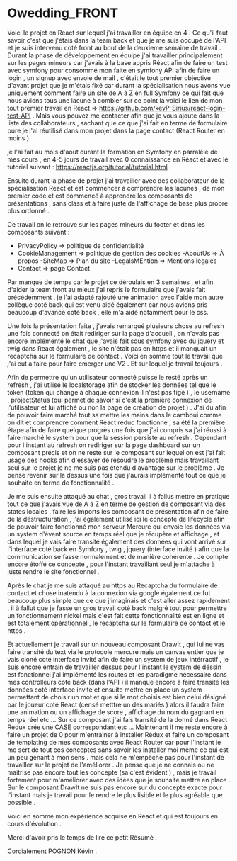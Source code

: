 
# Owedding_FRONT

Voici le projet en React sur lequel j'ai travailler en équipe en 4 .
Ce qu'il faut savoir c'est que j'étais dans la team back et que je me suis occupé de l'API et je suis intervenu coté front au bout de la deuxieme semaine de travail .
Durant la phase de développement en équipe j'ai travailler principalement sur les pages mineurs car j'avais à la base appris Réact afin de faire un test avec symfony pour consommé mon faite en symfony API afin de faire un login , un signup avec envoie de mail , c'était le tout premier objective d'avant projet que je m'étais fixé car durant la spécialisation nous avons vue uniquement comment faire un site de A à Z en full Symfony ce qui fait que nous avions tous une lacune à combler sur ce point la voici le lien de mon tout premier travail en Réact => https://github.com/kevP-Sirius/react-login-test-API . 
Mais vous pouvez me contacter afin que je vous ajoute dans la liste des collaborateurs , sachant que ce que j'ai fait en terme de formulaire pure je l'ai réutilisé dans mon projet dans la page contact (React Router en moins ). 


je l'ai fait au mois d'aout durant la formation en Symfony en parralèle de mes cours , en 4-5 jours de travail avec 0 connaissance en Réact et avec le tutoriel suivant : https://reactjs.org/tutorial/tutorial.html .

Ensuite durant la phase de projet j'ai travailler avec des collaborateur de la spécialisation React et est commencer à comprendre les lacunes , de mon premier code et est commencé à apprendre les composants de présentations , sans class et à faire juste de l'affichage de base plus propre plus ordonné .

Ce travail on le retrouve sur les pages mineurs du footer et dans les composants suivant :
- PrivacyPolicy => politique de confidentialité 
- CookieManagement => politique de gestion des cookies 
-AboutUs => À propos 
-SiteMap => Plan du site 
-LegalsMEntion => Mentions légales
- Contact => page Contact 

Par manque de temps car le projet ce déroulais en 3 semaines , et afin d'aider la team front au mieux j'ai repris le formulaire que j'avais fait précédemment , je l'ai adapté rajouté une animation avec l'aide mon autre collègue coté back qui est venu aidé également car nous avions pris beaucoup d'avance coté back , elle m'a aidé notamment pour le css.

Une fois la présentation faite , j'avais remarqué plusieurs chose au refresh une fois connecté on était rediriger sur la page d'accueil , on n'avais pas encore implémenté le chat que j'avais fait sous symfony avec du jquery et twig dans React également , le site n'était pas en https et il manquait un recaptcha sur le formulaire de contact . 
Voici en somme tout le travail que j'ai eut à faire pour faire emerger une V2 .
Et sur lequel je travail toujours .

Afin de permettre qu'un utilisateur connecté puisse le resté après un refresh , j'ai utilisé le localstorage afin de stocker les données tel que le token (token qui change à chaque connexion il n'est pas figé ) , le username , projectStatus (qui permet de savoir si c'est la première connexion de l'utilisateur et lui affiché ou non la page de création de projet ) .
J'ai du afin de pouvoir faire marché tout sa mettre les mains dans le camboui comme on dit et comprendre comment React reduc fonctionne , sa été la première étape afin de faire quelque progrès une fois que j'ai compris sa j'ai réussi à faire marché le system pour que la session persiste au refresh .
Cependant pour l'instant au refresh on rediriger sur la page dashboard sur un composant précis et on ne reste sur le composant sur lequel on est j'ai fait usage des hooks afin d'essayer de résoudre le problème mais travaillant seul sur le projet je ne me suis pas étendu d'avantage sur le problème . Je pense revenir sur la dessus une fois que j'aurais implémenté tout ce que je souhaite en terme de fonctionnalité .


Je me suis ensuite attaqué au chat , gros travail il à fallus mettre en pratique tout ce que j'avais vue de A à Z en terme de gestion de composant via des states locales , faire les imports les composant de présentation afin de faire de la déstructuration , j'ai également utilisé ici le concepte de lifecycle afin de pouvoir faire fonctionné mon serveur Mercure qui envoie les données via un system d'évent source en temps réel que je récupère et affichage , et dans lequel je vais faire transité également des données qui vont arrivé sur l'interface coté back en Symfony , twig , jquery (interface invité ) afin que la communication se fasse normalement et de manière cohérente . 
Je compte encore étoffé ce concepte , pour l'instant travaillant seul je m'attache à juste rendre le site fonctionnel .

Après le chat je me suis attaqué au https au Recaptcha du formulaire de contact et chose inatendu à la connexion via google également ce fut beaucoup plus simple que ce que j'imaginais et c'est aller assez rapidement , il à fallut que je fasse un gros travail coté back malgré tout pour permettre un fonctionnement nickel mais c'est fait cette fonctionnalité est en ligne et est totalement opérationnel , le recaptcha sur le formulaire de contact et le https .

Et actuellement je travail sur un nouveau composant DrawIt , qui lui ne vas faire transité du text via le protocole mercure mais un canvas entier que je vais cloné coté interface invité afin de faire un system de jeux intérractif , je suis encore entrain de travailler dessus pour l'instant le system de déssin est fonctionnel j'ai implémenté les routes et les paradigme nécessaire dans mes controlleurs coté back (dans l'API ) il manque encore à faire transité les données coté interface invité 
et ensuite mettre en place un system permettant de choisir un mot et que si  le mot choisis est bien celui désigné par le joueur coté React (censé metttre un des mariés ) alors il faudra faire une animation ou un affichage de score , affichage du nom du gagnant en temps réel etc ... 
Sur ce composant j'ai fais transité de la donné dans React Redux crée une CASE correspondant etc ... 
Maintenant il me reste encore à faire un projet de 0 pour m'entrainer à installer Rédux et faire un composant de templating de mes composants avec React Router car pour l'instant je me sert de tout ces conceptes sans savoir les installer moi même ce qui est un peu génant à mon sens . mais cela ne m'empêche pas pour l'instant de travailler sur le projet de l'améliorer . 
Je pense que je ne connais ou ne maitrise pas encore tout les concepte (sa c'est évident ) , mais je travail fortement pour m'améliorer avec des idées que je souhaite mettre en place . 
Sur le composant DrawIt ne suis pas encore sur du concepte exacte pour l'instant  mais je travail pour le rendre le plus lisible et le plus  agréable que possible .

Voici en somme mon expérience acquise en Réact et qui est toujours en cours d'évolution .

Merci d'avoir pris le temps de lire ce petit Résumé .

Cordialement POGNON Kévin .



